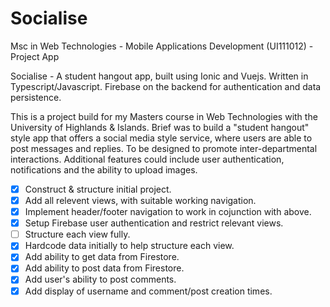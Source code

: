 # Socialise
Msc in Web Technologies - Mobile Applications Development (UI111012) - Project App

Socialise - A student hangout app, built using Ionic and Vuejs.  Written in Typescript/Javascript.  Firebase on the backend for authentication and data persistence.

This is a project build for my Masters course in Web Technologies with the University of Highlands & Islands.  Brief was to build a "student hangout" style app that offers a social media style service, where users are able to post messages and replies.  To be designed to promote inter-departmental interactions.  Additional features could include user authentication, notifications and the ability to upload images.

- [x] Construct & structure initial project.
- [x] Add all relevent views, with suitable working navigation.
- [x] Implement header/footer navigation to work in cojunction with above.
- [x] Setup Firebase user authentication and restrict relevant views.
- [ ] Structure each view fully.
- [x] Hardcode data initially to help structure each view.
- [x] Add ability to get data from Firestore.
- [x] Add ability to post data from Firestore.
- [x] Add user's ability to post comments.
- [x] Add display of username and comment/post creation times.
